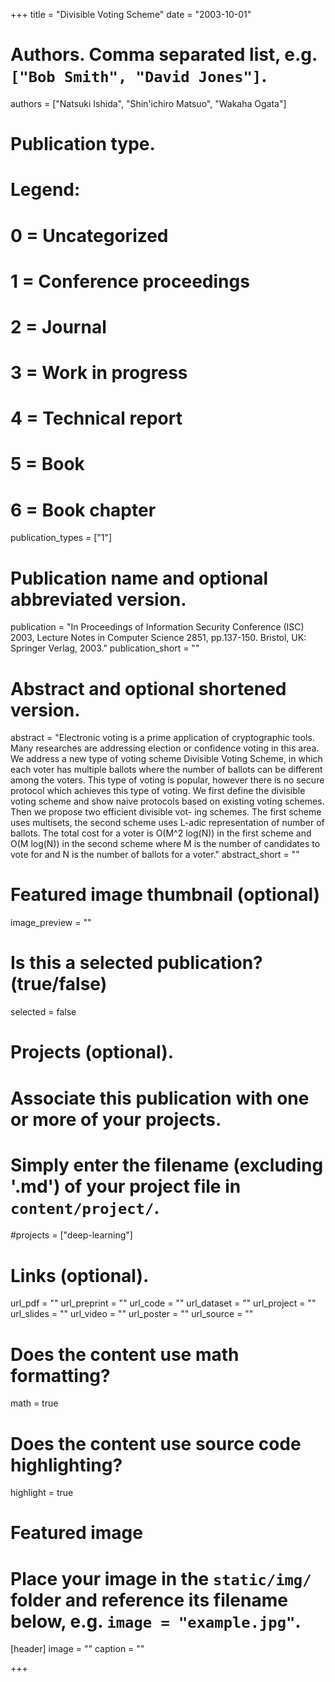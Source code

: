 +++
title = "Divisible Voting Scheme"
date = "2003-10-01"

# Authors. Comma separated list, e.g. `["Bob Smith", "David Jones"]`.
authors = ["Natsuki Ishida", "Shin'ichiro Matsuo", "Wakaha Ogata"]

# Publication type.
# Legend:
# 0 = Uncategorized
# 1 = Conference proceedings
# 2 = Journal
# 3 = Work in progress
# 4 = Technical report
# 5 = Book
# 6 = Book chapter
publication_types = ["1"]

# Publication name and optional abbreviated version.
publication = "In Proceedings of Information Security Conference (ISC) 2003, Lecture Notes in Computer Science 2851, pp.137-150. Bristol, UK: Springer Verlag, 2003."
publication_short = ""

# Abstract and optional shortened version.
abstract = "Electronic voting is a prime application of cryptographic tools. Many researches are addressing election or confidence voting in this area. We address a new type of voting scheme Divisible Voting Scheme, in which each voter has multiple ballots where the number of ballots can be different among the voters. This type of voting is popular, however there is no secure protocol which achieves this type of voting. We first define the divisible voting scheme and show naive protocols based on existing voting schemes. Then we propose two efficient divisible vot- ing schemes. The first scheme uses multisets, the second scheme uses L-adic representation of number of ballots. The total cost for a voter is O(M^2 log(N)) in the first scheme and O(M log(N)) in the second scheme where M is the number of candidates to vote for and N is the number of ballots for a voter."
abstract_short = ""

# Featured image thumbnail (optional)
image_preview = ""

# Is this a selected publication? (true/false)
selected = false

# Projects (optional).
#   Associate this publication with one or more of your projects.
#   Simply enter the filename (excluding '.md') of your project file in `content/project/`.
#projects = ["deep-learning"]

# Links (optional).
url_pdf = ""
url_preprint = ""
url_code = ""
url_dataset = ""
url_project = ""
url_slides = ""
url_video = ""
url_poster = ""
url_source = ""

# Does the content use math formatting?
math = true

# Does the content use source code highlighting?
highlight = true

# Featured image
# Place your image in the `static/img/` folder and reference its filename below, e.g. `image = "example.jpg"`.
[header]
image = ""
caption = ""

+++